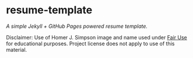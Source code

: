# resume-template

*A simple Jekyll + GitHub Pages powered resume template.*

Disclaimer: Use of Homer J. Simpson image and name used under [Fair Use](https://en.wikipedia.org/wiki/Fair_use) for educational purposes. Project license does not apply to use of this material.
